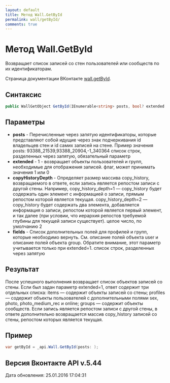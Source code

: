 ```yaml
---
layout: default
title: Метод Wall.GetById
permalink: wall/getById/
comments: true
---
```

# Метод Wall.GetById
Возвращает список записей со стен пользователей или сообществ по их идентификаторам.

Страница документации ВКонтакте [wall.getById](https://vk.com/dev/wall.getById).

## Синтаксис
``` csharp
public WallGetObject GetById(IEnumerable<string> posts, bool? extended = null, long? copyHistoryDepth = null, ProfileFields fields = null)
```

## Параметры
+ **posts** - Перечисленные через запятую идентификаторы, которые представляют собой идущие через знак подчеркивания id владельцев стен и id самих записей на стене.
Пример значения posts:
93388_21539,93388_20904,-1_340364 список строк, разделенных через запятую, обязательный параметр
+ **extended** - 1 - возвращает объекты пользователей и групп, необходимые для отображения записей. флаг, может принимать значения 1 или 0
+ **copyHistoryDepth** - Определяет размер массива copy_history, возвращаемого в ответе, если запись является репостом записи с другой стены. 
Например, copy_history_depth=1 — copy_history будет содержать один элемент с информацией о записи, прямым репостом которой является текущая. 
copy_history_depth=2 — copy_history будет содержать два элемента, добавляется информация о записи, репостом которой является первый элемент, и так далее (при условии, что иерархия репостов требуемой глубины для текущей записи существует). целое число, по умолчанию 2
+ **fields** - Список дополнительных полей для профилей и  групп, которые необходимо вернуть. См. описание полей объекта user и описание полей объекта group. 
Обратите внимание, этот параметр учитывается только при extended=1. список строк, разделенных через запятую

## Результат
После успешного выполнения возвращает список объектов записей со стены. 
Если был задан параметр extended=1, ответ содержит три отдельных списка: 
items — содержит объекты записей со стены; 
profiles — содержит объекты пользователей с дополнительными полями sex, photo, photo_medium_rec и online; 
groups — содержит объекты сообществ. 
Если запись является репостом записи с другой стены, в ответе дополнительно возвращается массив copy_history записей со стены, репостом которых является текущая.

## Пример
``` csharp
var getById = _api.Wall.GetById(posts: );
```

## Версия Вконтакте API v.5.44
Дата обновления: 25.01.2016 17:04:31
